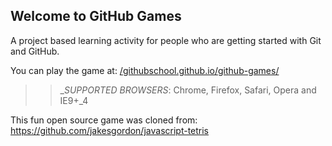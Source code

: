 ## Welcome to GitHub Games

A project based learning activity for people who are getting started with Git and GitHub.

You can play the game at: [/githubschool.github.io/github-games/](https://githubnondevdmre.github.io/github-games-OmphileOla/)

>> _*SUPPORTED BROWSERS*: Chrome, Firefox, Safari, Opera and IE9+_4

This fun open source game was cloned from: https://github.com/jakesgordon/javascript-tetris
